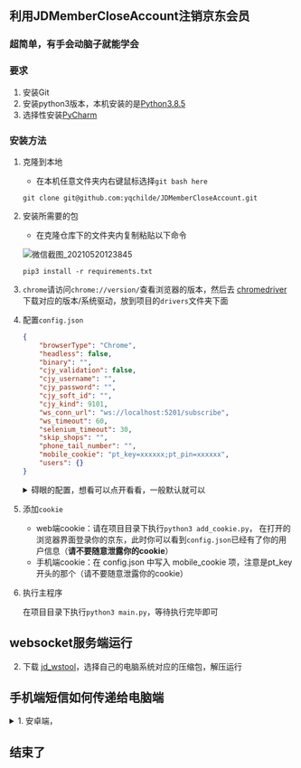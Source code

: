 ## 利用JDMemberCloseAccount注销京东会员

### 超简单，有手会动脑子就能学会

### 要求

1. 安装Git
2. 安装python3版本，本机安装的是[Python3.8.5](https://www.python.org/downloads/release/python-385/)
3. 选择性安装[PyCharm](https://www.jetbrains.com/pycharm/download/download-thanks.html?platform=windows&amp;code=PCC)



### 安装方法

1. 克隆到本地

    - 在本机任意文件夹内右键鼠标选择`git bash here`

    ```shell
    git clone git@github.com:yqchilde/JDMemberCloseAccount.git
    ```

2. 安装所需要的包

    - 在克隆仓库下的文件夹内复制粘贴以下命令

    ![微信截图_20210520123845](https://cdn.imqimu.cn/typora/202105/20/123916-141117.png)

    ```shell
    pip3 install -r requirements.txt
    ```

3. `chrome`请访问`chrome://version/`查看浏览器的版本，然后去 [chromedriver](http://chromedriver.storage.googleapis.com/index.html) 下载对应的版本/系统驱动，放到项目的`drivers`文件夹下面

4. 配置`config.json`

    ```json
    {
        "browserType": "Chrome",
        "headless": false,
        "binary": "",
        "cjy_validation": false,
        "cjy_username": "",
        "cjy_password": "",
        "cjy_soft_id": "",
        "cjy_kind": 9101,
        "ws_conn_url": "ws://localhost:5201/subscribe",
        "ws_timeout": 60,
        "selenium_timeout": 30,
        "skip_shops": "",
        "phone_tail_number": "",
        "mobile_cookie": "pt_key=xxxxxx;pt_pin=xxxxxx",
        "users": {}
    }
    ```
   
    <details><summary>碍眼的配置，想看可以点开看看，一般默认就可以</summary><br>
    
    * `cjy_validation`: 是否开启超级鹰验证图形验证码
    * `cjy_username`: 超级鹰账号，仅在 cjy_validation 为 true 时需要设置
    * `cjy_password`: 超级鹰密码，仅在 cjy_validation 为 true 时需要设置
    * `cjy_soft_id`: 超级鹰软件ID，仅在 cjy_validation 为 true 时需要设置
    * `cjy_kind`: 超级鹰验证码类型，仅在 cjy_validation 为 true 时需要设置，且该项目指定为 `9101`
    * `ws_conn_url`: websocket链接地址，不用动
    * `ws_timeout`: websocket接收验证码时间超时时间，超时会跳过当前店铺，进行下一个店铺，默认为60秒
    * `selenium_timeout`: selenium操作超时时间，超过会跳过当前店铺，进行下一个店铺，默认为30秒
    * `skip_shops`: 需要跳过的店铺，需要填写卡包中的完整店铺名称，为了效率没做模糊匹配，多个店铺用逗号隔开
    * `phone_tail_number`: 手机后4位尾号，若填写将会校验店铺尾号是否是规定的，不符合就跳过
    * `mobile_cookie`: 手机端cookie，是pt_key开头的那个
    * `users`: web端cookie，通过add_cookie.py添加
</details>

5.  添加`cookie`

    * web端cookie：请在项目目录下执行`python3 add_cookie.py`， 在打开的浏览器界面登录你的京东，此时你可以看到`config.json`已经有了你的用户信息（**请不要随意泄露你的cookie**）
    * 手机端cookie：在 config.json 中写入 mobile_cookie 项，注意是pt_key开头的那个（请不要随意泄露你的cookie）
      
    
6.  执行主程序

    在项目目录下执行`python3 main.py`，等待执行完毕即可

## websocket服务端运行

2. 下载 [jd_wstool](https://github.com/yqchilde/JDMemberCloseAccount/releases)，选择自己的电脑系统对应的压缩包，解压运行

## 手机端短信如何传递给电脑端

<details><summary>1. 安卓端，</summary><br>
用 `Macrodroid监听`，在[这里](https://pan.imqimu.cn/E5/APP)下载第三个文件，并在[这里](https://pan.imqimu.cn/E5/APP)下载倒数第二个配置文件导入到Macrodroid内

```bash
http://同局域网IP:5201/publish?smsCode=短信验证码

例如：
http://192.168.2.100:5201/publish?smsCode=12345

同局域网IP会在运行 `./jd_wstool 或 jd_wstool.exe` 时提示出来，例如：
listening on http://192.168.2.100:5201
```

![QQ截图20210520162121](https://cdn.imqimu.cn/typora/202105/20/162202-422992.png)

</details>

## 结束了

